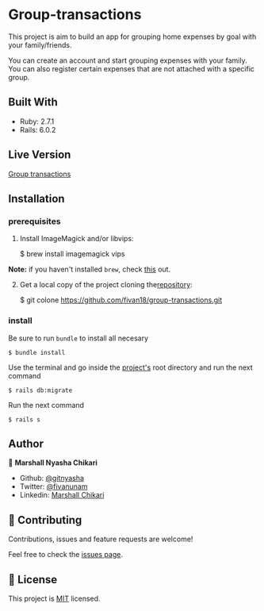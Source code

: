 # Group-transactions

This project is aim to build an app for grouping home expenses by goal with your family/friends.

You can create an account and start grouping expenses with your family. You can also register certain expenses that are not attached with a specific group.

## Built With

- Ruby: 2.7.1
- Rails: 6.0.2

## Live Version

[Group transactions](https://calm-beyond-52136.herokuapp.com/)

## Installation

### prerequisites

1. Install ImageMagick and/or libvips:

   \$ brew install imagemagick vips

**Note:** if you haven't installed `brew`, check [this](https://docs.brew.sh/Homebrew-on-Linux#install) out.

2. Get a local copy of the project cloning the[repository](https://github.com/fivan18/group-transactions):

   \$ git colone https://github.com/fivan18/group-transactions.git

### install

Be sure to run `bundle` to install all necesary

    $ bundle install

Use the terminal and go inside the [project's](https://github.com/fivan18/group-transactions) root directory and run the next command

    $ rails db:migrate

Run the next command

    $ rails s

## Author

👤 **Marshall Nyasha Chikari**

- Github: [@gitnyasha](https://github.com/gitnyasha)
- Twitter: [@fivanunam](https://twitter.com/marshallchikari)
- Linkedin: [Marshall Chikari](https://www.linkedin.com/in/marshall-chikari)

## 🤝 Contributing

Contributions, issues and feature requests are welcome!

Feel free to check the [issues page](https://github.com/gitnyasha/group-transactions/issues).

## 📝 License

This project is [MIT]() licensed.
